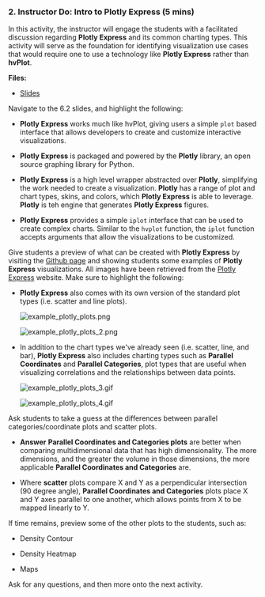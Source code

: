 ### 2. Instructor Do: Intro to Plotly Express (5 mins)

In this activity, the instructor will engage the students with a facilitated discussion regarding **Plotly Express** and its common charting types. This activity will serve as the foundation for identifying visualization use cases that would require one to use a technology like **Plotly Express** rather than **hvPlot**.

**Files:**

* [Slides]()

Navigate to the 6.2 slides, and highlight the following:

* **Plotly Express** works much like hvPlot, giving users a simple `plot` based interface that allows developers to create and customize interactive visualizations.

* **Plotly Express** is packaged and powered by the **Plotly** library, an open source graphing library for Python.

* **Plotly Express** is a high level wrapper abstracted over **Plotly**, simplifying the work needed to create a visualization. **Plotly** has a range of plot and chart types, skins, and colors, which **Plotly Express** is able to leverage. **Plotly** is teh engine that generates **Plotly Express** figures.

* **Plotly Express** provides a simple `iplot` interface that can be used to create complex charts. Similar to the `hvplot` function, the `iplot` function accepts arguments that allow the visualizations to be customized.

Give students a preview of what can be created with **Plotly Express** by visiting the [Github page](https://plot.ly/python/plotly-express/) and showing students some examples of **Plotly Express** visualizations. All images have been retrieved from the [Plotly Express](https://plot.ly/python/plotly-express/) website. Make sure to highlight the following:

  * **Plotly Express** also comes with its own version of the standard plot types (i.e. scatter and line plots).

    ![example_plotly_plots.png](Images/example_plotly_plots.png)

    ![example_plotly_plots_2.png](Images/example_plotly_plots_2.png)


  * In addition to the chart types we've already seen (i.e. scatter, line, and bar), **Plotly Express** also includes charting types such as **Parallel Coordinates** and **Parallel Categories**, plot types that are useful when visualizing correlations and the relationships between data points.

    ![example_plotly_plots_3.gif](Images/example_plotly_plots_3.gif)

    ![example_plotly_plots_4.gif](Images/example_plotly_plots_4.gif)

Ask students to take a guess at the differences between parallel categories/coordinate plots and scatter plots.

  * **Answer** **Parallel Coordinates and Categories plots** are better when comparing multidimensional data that has high dimensionality. The more dimensions, and the greater the volume in those dimensions, the more applicable **Parallel Coordinates and Categories** are.

  * Where **scatter** plots compare X and Y as a perpendicular intersection (90 degree angle), **Parallel Coordinates and Categories** plots place X and Y axes parallel to one another, which allows points from X to be mapped linearly to Y.

If time remains, preview some of the other plots to the students, such as:

  * Density Contour

  * Density Heatmap

  * Maps

Ask for any questions, and then more onto the next activity.
